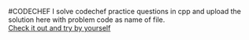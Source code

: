 #CODECHEF
I solve codechef practice questions in cpp and upload the solution here with problem code as name of file. <br>
<a href="https://www.codechef.com/practice"> Check it out and try by yourself </a>

